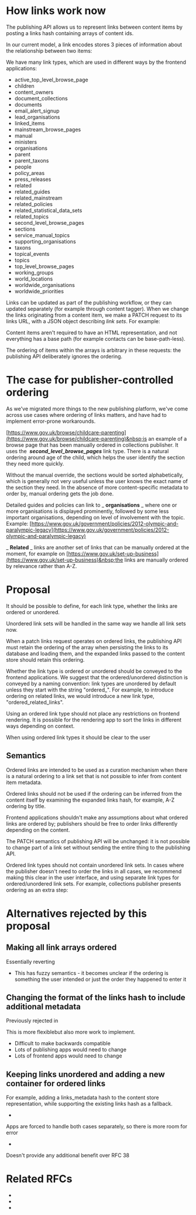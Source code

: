 # How links work now

The publishing API allows us to represent links between content items by posting a links hash containing arrays of content ids.

In our current model, a link encodes stores 3 pieces of information about the relationship between two items:

We have many link types, which are used in different ways by the frontend applications:

- active\_top\_level\_browse\_page
- children
- content\_owners
- document\_collections
- documents
- email\_alert\_signup
- lead\_organisations
- linked\_items
- mainstream\_browse\_pages
- manual
- ministers
- organisations
- parent
- parent\_taxons
- people
- policy\_areas
- press\_releases
- related
- related\_guides
- related\_mainstream
- related\_policies
- related\_statistical\_data\_sets
- related\_topics
- second\_level\_browse\_pages
- sections
- service\_manual\_topics
- supporting\_organisations
- taxons
- topical\_events
- topics
- top\_level\_browse\_pages
- working\_groups
- world\_locations
- worldwide\_organisations
- worldwide\_priorities

Links can be updated as part of the publishing workflow, or they can updated separately (for example through content tagger). When we change the links originating from a content item, we make a PATCH request to its links URL, with a JSON object describing&nbsp;_link sets_.&nbsp;For example:

Content items aren't required to have an HTML representation, and not everything has a base path (for example contacts can be base-path-less).

The ordering of items within the arrays is arbitrary in these requests: the publishing API deliberately ignores the ordering.

# The case for publisher-controlled ordering

As we've migrated more things to the new publishing platform, we've come across use cases where ordering of links matters, and have had to implement error-prone workarounds.

[https://www.gov.uk/browse/childcare-parenting](https://www.gov.uk/browse/childcare-parenting)&nbsp;is an example of a browse page that has been manually ordered in collections publisher. It uses the&nbsp; **_second\_level\_browse\_pages_** link type. There is a natural ordering around age of the child, which helps the user identify the section they need more quickly.

Without the manual override, the sections would be sorted alphabetically, which is generally not very useful unless the user knows the exact name of the section they need. In the absence of more content-specific metadata to order by, manual ordering gets the job done.

Detailed guides and policies can link to _ **organisations** _ where one or more organisations is displayed prominently, followed by some less important organisations, depending on level of involvement with the topic. Example: [https://www.gov.uk/government/policies/2012-olympic-and-paralympic-legacy](https://www.gov.uk/government/policies/2012-olympic-and-paralympic-legacy)&nbsp;

_ **Related** _ links are another set of links that can be manually ordered at the moment, for example on&nbsp;[https://www.gov.uk/set-up-business](https://www.gov.uk/set-up-business)&nbsp;the links are manually ordered by relevance rather than A-Z.

# Proposal&nbsp;

It should be possible to define, for each link type, whether the links are ordered or unordered.

Unordered link sets will be handled in the same way we handle all link sets now.

When a patch links request operates on ordered links, the publishing API must retain the ordering of the array when persisting the links to its database and loading them, and the expanded links passed to the content store should retain this ordering.

Whether the link type is ordered or unordered should be conveyed to the frontend applications. We suggest that the ordered/unordered distinction is conveyed by a naming convention: link types are unordered by default unless they start with the string "ordered\_". For example, to introduce ordering on related links, we would introduce a new link type, "ordered\_related\_links".

Using an ordered link type should not place any restrictions on frontend rendering. It is possible for the rendering app to sort the links in different ways depending on context.

When using ordered link types it should be clear to the user&nbsp;

## Semantics

Ordered links are intended to be used as a curation mechanism when there is a natural ordering to a link set that is not possible to infer from content item metadata.

Ordered links should not be used if the ordering can be inferred from the content itself by examining the expanded links hash, for example, A-Z ordering by title.

Frontend applications shouldn't make any assumptions about what ordered links are ordered by; publishers should be free to order links differently depending on the content.

The PATCH semantics of publishing API will be unchanged: it is not possible to change part of a link set without sending the entire thing to the publishing API.

Ordered link types should not contain unordered link sets. In cases where the publisher doesn't need to order the links in all cases, we recommend making this clear in the user interface, and using separate link types for ordered/unordered link sets. For example, collections publisher presents ordering as an extra step:

# Alternatives rejected by this proposal

## Making all link arrays ordered

Essentially reverting&nbsp;

- This has fuzzy semantics - it becomes unclear if the ordering is something the user intended or just the order they happened to enter it

## Changing the format of the links hash to include additional metadata

Previously rejected in&nbsp;

This is more flexiblebut also more work to implement.&nbsp;

- Difficult to make backwards compatible
- Lots of publishing apps would need to change
- Lots of frontend apps would need to change

## Keeping links unordered and adding a new container for ordered links

For example, adding a links\_metadata hash to the content store representation, while supporting the existing links hash as a fallback.

- 

Apps are forced to handle both cases separately, so there is more room for error

- 

Doesn't provide any additional benefit over RFC 38

# Related RFCs

- 
- 
- 

